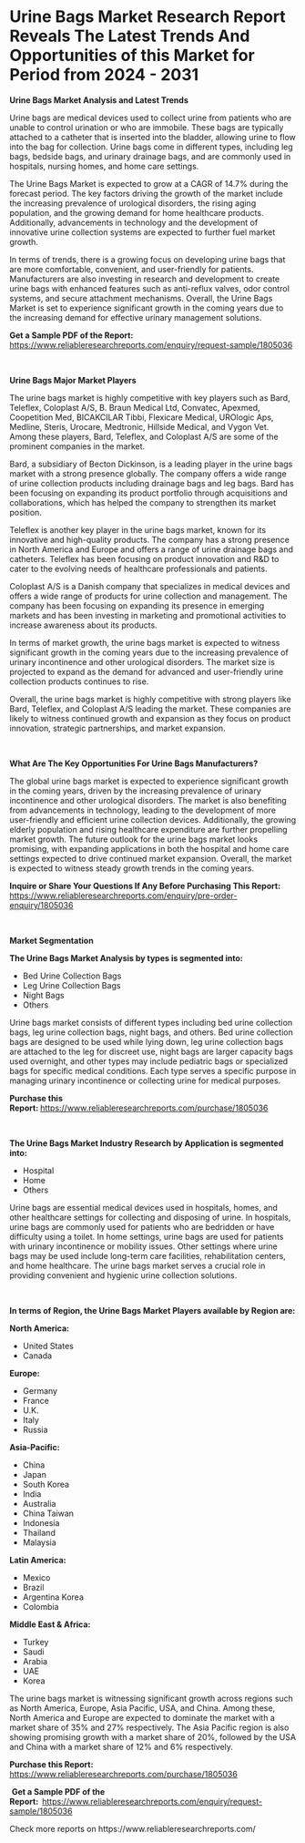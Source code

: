 <p><h1>Urine Bags Market Research Report Reveals The Latest Trends And Opportunities of this Market for Period from 2024 - 2031</h1></p><p><strong>Urine Bags Market Analysis and Latest Trends</strong></p>
<p><p>Urine bags are medical devices used to collect urine from patients who are unable to control urination or who are immobile. These bags are typically attached to a catheter that is inserted into the bladder, allowing urine to flow into the bag for collection. Urine bags come in different types, including leg bags, bedside bags, and urinary drainage bags, and are commonly used in hospitals, nursing homes, and home care settings.</p><p>The Urine Bags Market is expected to grow at a CAGR of 14.7% during the forecast period. The key factors driving the growth of the market include the increasing prevalence of urological disorders, the rising aging population, and the growing demand for home healthcare products. Additionally, advancements in technology and the development of innovative urine collection systems are expected to further fuel market growth.</p><p>In terms of trends, there is a growing focus on developing urine bags that are more comfortable, convenient, and user-friendly for patients. Manufacturers are also investing in research and development to create urine bags with enhanced features such as anti-reflux valves, odor control systems, and secure attachment mechanisms. Overall, the Urine Bags Market is set to experience significant growth in the coming years due to the increasing demand for effective urinary management solutions.</p></p>
<p><strong>Get a Sample PDF of the Report:&nbsp;</strong> <a href="https://www.reliableresearchreports.com/enquiry/request-sample/1805036">https://www.reliableresearchreports.com/enquiry/request-sample/1805036</a></p>
<p>&nbsp;</p>
<p><strong>Urine Bags Major Market Players</strong></p>
<p><p>The urine bags market is highly competitive with key players such as Bard, Teleflex, Coloplast A/S, B. Braun Medical Ltd, Convatec, Apexmed, Coopetition Med, BICAKCILAR Tibbi, Flexicare Medical, UROlogic Aps, Medline, Steris, Urocare, Medtronic, Hillside Medical, and Vygon Vet. Among these players, Bard, Teleflex, and Coloplast A/S are some of the prominent companies in the market.</p><p>Bard, a subsidiary of Becton Dickinson, is a leading player in the urine bags market with a strong presence globally. The company offers a wide range of urine collection products including drainage bags and leg bags. Bard has been focusing on expanding its product portfolio through acquisitions and collaborations, which has helped the company to strengthen its market position.</p><p>Teleflex is another key player in the urine bags market, known for its innovative and high-quality products. The company has a strong presence in North America and Europe and offers a range of urine drainage bags and catheters. Teleflex has been focusing on product innovation and R&D to cater to the evolving needs of healthcare professionals and patients.</p><p>Coloplast A/S is a Danish company that specializes in medical devices and offers a wide range of products for urine collection and management. The company has been focusing on expanding its presence in emerging markets and has been investing in marketing and promotional activities to increase awareness about its products.</p><p>In terms of market growth, the urine bags market is expected to witness significant growth in the coming years due to the increasing prevalence of urinary incontinence and other urological disorders. The market size is projected to expand as the demand for advanced and user-friendly urine collection products continues to rise.</p><p>Overall, the urine bags market is highly competitive with strong players like Bard, Teleflex, and Coloplast A/S leading the market. These companies are likely to witness continued growth and expansion as they focus on product innovation, strategic partnerships, and market expansion.</p></p>
<p>&nbsp;</p>
<p><strong>What Are The Key Opportunities For Urine Bags Manufacturers?</strong></p>
<p><p>The global urine bags market is expected to experience significant growth in the coming years, driven by the increasing prevalence of urinary incontinence and other urological disorders. The market is also benefiting from advancements in technology, leading to the development of more user-friendly and efficient urine collection devices. Additionally, the growing elderly population and rising healthcare expenditure are further propelling market growth. The future outlook for the urine bags market looks promising, with expanding applications in both the hospital and home care settings expected to drive continued market expansion. Overall, the market is expected to witness steady growth trends in the coming years.</p></p>
<p><strong>Inquire or Share Your Questions If Any Before Purchasing This Report:</strong> <a href="https://www.reliableresearchreports.com/enquiry/pre-order-enquiry/1805036">https://www.reliableresearchreports.com/enquiry/pre-order-enquiry/1805036</a></p>
<p>&nbsp;</p>
<p><strong>Market Segmentation</strong></p>
<p><strong>The Urine Bags Market Analysis by types is segmented into:</strong></p>
<p><ul><li>Bed Urine Collection Bags</li><li>Leg Urine Collection Bags</li><li>Night Bags</li><li>Others</li></ul></p>
<p><p>Urine bags market consists of different types including bed urine collection bags, leg urine collection bags, night bags, and others. Bed urine collection bags are designed to be used while lying down, leg urine collection bags are attached to the leg for discreet use, night bags are larger capacity bags used overnight, and other types may include pediatric bags or specialized bags for specific medical conditions. Each type serves a specific purpose in managing urinary incontinence or collecting urine for medical purposes.</p></p>
<p><strong>Purchase this Report:&nbsp;</strong><a href="https://www.reliableresearchreports.com/purchase/1805036">https://www.reliableresearchreports.com/purchase/1805036</a></p>
<p>&nbsp;</p>
<p><strong>The Urine Bags Market Industry Research by Application is segmented into:</strong></p>
<p><ul><li>Hospital</li><li>Home</li><li>Others</li></ul></p>
<p><p>Urine bags are essential medical devices used in hospitals, homes, and other healthcare settings for collecting and disposing of urine. In hospitals, urine bags are commonly used for patients who are bedridden or have difficulty using a toilet. In home settings, urine bags are used for patients with urinary incontinence or mobility issues. Other settings where urine bags may be used include long-term care facilities, rehabilitation centers, and home healthcare. The urine bags market serves a crucial role in providing convenient and hygienic urine collection solutions.</p></p>
<p>&nbsp;</p>
<p><strong>In terms of Region, the Urine Bags Market Players available by Region are:</strong></p>
<p>
    <p> <strong> North America: </strong>
        <ul>
            <li>United States</li>
            <li>Canada</li>
        </ul>
        </p> 
    <p> <strong> Europe: </strong>
        <ul>
            <li>Germany</li>
            <li>France</li>
            <li>U.K.</li>
            <li>Italy</li>
            <li>Russia</li>
        </ul>
        </p> 
    <p> <strong> Asia-Pacific: </strong>
        <ul>
            <li>China</li>
            <li>Japan</li>
            <li>South Korea</li>
            <li>India</li>
            <li>Australia</li>
            <li>China Taiwan</li>
            <li>Indonesia</li>
            <li>Thailand</li>
            <li>Malaysia</li>
        </ul>
        </p> 
    <p> <strong> Latin America: </strong>
        <ul>
            <li>Mexico</li>
            <li>Brazil</li>
            <li>Argentina Korea</li>
            <li>Colombia</li>
        </ul>
        </p> 
    <p> <strong> Middle East & Africa: </strong>
        <ul>
            <li>Turkey</li>
            <li>Saudi</li>
            <li>Arabia</li>
            <li>UAE</li>
            <li>Korea</li>
        </ul>
    </p>
    </p>
<p><p>The urine bags market is witnessing significant growth across regions such as North America, Europe, Asia Pacific, USA, and China. Among these, North America and Europe are expected to dominate the market with a market share of 35% and 27% respectively. The Asia Pacific region is also showing promising growth with a market share of 20%, followed by the USA and China with a market share of 12% and 6% respectively.</p></p>
<p><strong>Purchase this Report: </strong><a href="https://www.reliableresearchreports.com/purchase/1805036">https://www.reliableresearchreports.com/purchase/1805036</a></p>
<p>&nbsp;<strong>Get a Sample PDF of the Report:&nbsp;&nbsp;</strong><a href="https://www.reliableresearchreports.com/enquiry/request-sample/1805036">https://www.reliableresearchreports.com/enquiry/request-sample/1805036</a></p>
<p><strong></strong></p>
<p>Check more reports on https://www.reliableresearchreports.com/</p>